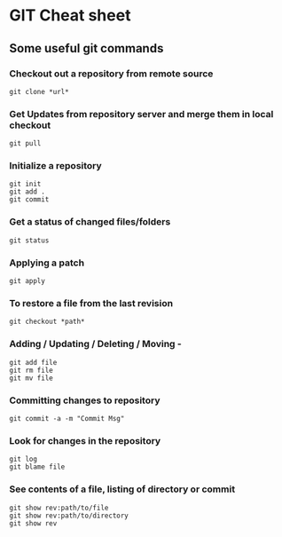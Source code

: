 GIT Cheat sheet
===============

## Some useful git commands

### Checkout out a repository from remote source
	git clone *url*

### Get Updates from repository server and merge them in local checkout
	git pull

### Initialize a repository
	git init  
	git add . 
	git commit

### Get a status of changed files/folders
	git status

### Applying a patch
	git apply


### To restore a file from the last revision
	git checkout *path*

### Adding / Updating / Deleting / Moving -
	git add file
	git rm file 
	git mv file

### Committing changes to repository
	git commit -a -m "Commit Msg"

### Look for changes in the repository
	git log
	git blame file
	
### See contents of a file, listing of directory or commit
    git show rev:path/to/file 
    git show rev:path/to/directory 
    git show rev


